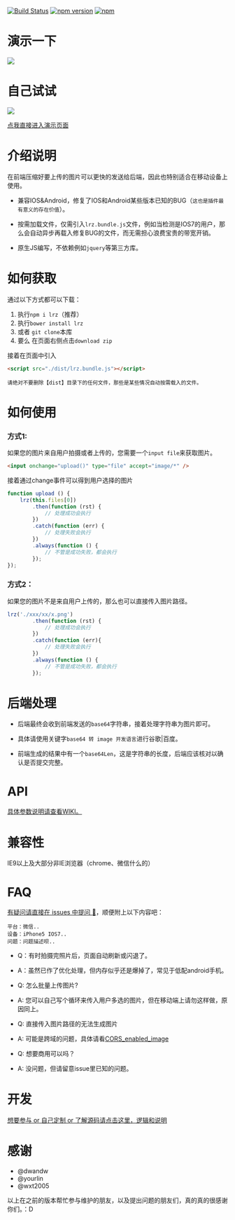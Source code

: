 [![Build Status](https://travis-ci.org/think2011/localResizeIMG4.svg?branch=master)](https://travis-ci.org/think2011/localResizeIMG4)
[![npm version](https://img.shields.io/npm/v/lrz.svg)](https://www.npmjs.com/package/lrz)
[![npm](https://img.shields.io/npm/l/express.svg)]()

# 演示一下

![](http://think2011.github.io/localResizeIMG4/test/demo.gif)

# 自己试试

![](http://think2011.github.io/localResizeIMG4/test/qrcode.png)


[点我直接进入演示页面](http://think2011.github.io/localResizeIMG4/test/)


# 介绍说明
在前端压缩好要上传的图片可以更快的发送给后端，因此也特别适合在移动设备上使用。

* 兼容IOS&Android，修复了IOS和Android某些版本已知的BUG（`这也是插件最有意义的存在价值`）。

* 按需加载文件，仅需引入`lrz.bundle.js`文件，例如当检测是IOS7的用户，那么会自动异步再载入修复BUG的文件，而无需担心浪费宝贵的带宽开销。

* 原生JS编写，不依赖例如`jquery`等第三方库。

# 如何获取

通过以下方式都可以下载：

1. 执行`npm i lrz`（推荐）
2. 执行`bower install lrz`
3. 或者 `git clone`本库
4. 要么 在页面右侧点击`download zip`

接着在页面中引入
```html
<script src="./dist/lrz.bundle.js"></script>
```
`请绝对不要删除【dist】目录下的任何文件，那些是某些情况自动按需载入的文件。`

# 如何使用

### 方式1:

如果您的图片来自用户拍摄或者上传的，您需要一个`input file`来获取图片。

```html
<input onchange="upload()" type="file" accept="image/*" />
```

接着通过change事件可以得到用户选择的图片
```js
function upload () {
    lrz(this.files[0])
        .then(function (rst) {
            // 处理成功会执行
        })
        .catch(function (err) {
            // 处理失败会执行
        })
        .always(function () {
            // 不管是成功失败，都会执行
        });
});
```

### 方式2：

如果您的图片不是来自用户上传的，那么也可以直接传入图片路径。

```js
lrz('./xxx/xx/x.png')
        .then(function (rst) {
            // 处理成功会执行
        })
        .catch(function (err){
            // 处理失败会执行
        })
        .always(function () {
            // 不管是成功失败，都会执行
        });
```

# 后端处理

* 后端最终会收到前端发送的`base64`字符串，接着处理字符串为图片即可。

* 具体请使用关键字`base64 转 image 开发语言`进行谷歌|百度。

* 前端生成的结果中有一个`base64Len`，这是字符串的长度，后端应该核对以确认是否提交完整。

# API

[具体参数说明请查看WIKI。](https://github.com/think2011/localResizeIMG4/wiki)

# 兼容性

IE9以上及大部分非IE浏览器（chrome、微信什么的）

# FAQ

[有疑问请直接在 issues 中提问 🙈](https://github.com/think2011/localResizeIMG4/issues)，顺便附上以下内容吧：

```
平台：微信..
设备：iPhone5 IOS7..
问题：问题描述呗..
```

* Q：有时拍摄完照片后，页面自动刷新或闪退了。
* A：虽然已作了优化处理，但内存似乎还是爆掉了，常见于低配android手机。

* Q: 怎么批量上传图片?
* A: 您可以自己写个循环来传入用户多选的图片，但在移动端上请勿这样做，原因同上。

* Q: 直接传入图片路径的无法生成图片
* A: 可能是跨域的问题，具体请看[CORS_enabled_image](https://developer.mozilla.org/en-US/docs/Web/HTML/CORS_enabled_image)

* Q: 想要商用可以吗？
* A: 没问题，但请留意issue里已知的问题。

# 开发

[想要参与 or 自己定制 or 了解源码请点击这里，逻辑和说明](https://github.com/think2011/localResizeIMG4/wiki/%E5%BC%80%E5%8F%91)

# 感谢

* @dwandw
* @yourlin
* @wxt2005

以上在之前的版本帮忙参与维护的朋友，以及提出问题的朋友们，真的真的很感谢你们。：D
